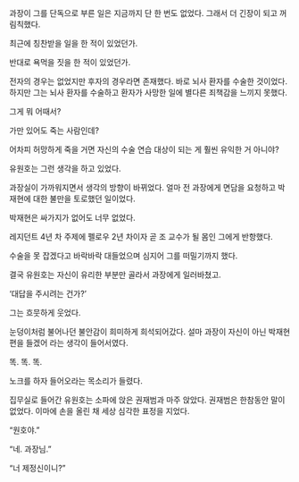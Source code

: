 과장이 그를 단독으로 부른 일은 지금까지 단 한 번도 없었다. 그래서 더 긴장이 되고 꺼림칙했다.

최근에 칭찬받을 일을 한 적이 있었던가.

반대로 욕먹을 짓을 한 적이 있었던가.

전자의 경우는 없었지만 후자의 경우라면 존재했다. 바로 뇌사 환자를 수술한 것이었다. 하지만 그는 뇌사 환자를 수술하고 환자가 사망한 일에 별다른 죄책감을 느끼지 못했다.

그게 뭐 어때서?

가만 있어도 죽는 사람인데?

어차피 허망하게 죽을 거면 자신의 수술 연습 대상이 되는 게 훨씬 유익한 거 아니야?

유원호는 그런 생각을 하고 있었다.

과장실이 가까워지면서 생각의 방향이 바뀌었다. 얼마 전 과장에게 면담을 요청하고 박재현에 대한 불만을 토로했던 일이었다.

박재현은 싸가지가 없어도 너무 없었다.

레지던트 4년 차 주제에 펠로우 2년 차이자 곧 조 교수가 될 몸인 그에게 반항했다.

수술을 못 잡겠다고 바락바락 대들었으며 심지어 그를 떠밀기까지 했다.

결국 유원호는 자신이 유리한 부분만 골라서 과장에게 일러바쳤고.

‘대답을 주시려는 건가?’

그는 흐뭇하게 웃었다.

눈덩이처럼 불어나던 불안감이 희미하게 희석되어갔다. 설마 과장이 자신이 아닌 박재현 편을 들겠어 라는 생각이 들어서였다.

똑. 똑. 똑.

노크를 하자 들어오라는 목소리가 들렸다.

집무실로 들어간 유원호는 소파에 앉은 권재범과 마주 앉았다. 권재범은 한참동안 말이 없었다. 이마에 손을 올린 채 세상 심각한 표정을 지었다.

“원호야.”

“네. 과장님.”

“너 제정신이니?”